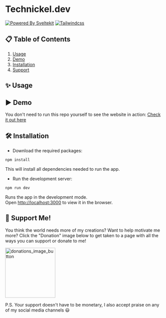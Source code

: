 # Technickel.dev
[![Powered By Sveltekit](https://img.shields.io/badge/powered%20by-svelte-FF3C02.svg?style=flat&logo=svelte)](https://kit.svelte.dev/)
[![Tailwindcss](https://img.shields.io/badge/Tailwindcss-CSS--Framework-%2338B2AC?logo=tailwindcss)](https://tailwindcss.com)

## 📋 Table of Contents
1. [Usage](#Usage)
2. [Demo](#Demo)
3. [Installation](#Installation)
4. [Support](#Support)

## ✨ Usage


## ▶️ Demo
You don't need to run this repo yourself to see the website in action: [Check it out here](https://technickel.dev/)
## 🛠️ Installation
- Download the required packages:
```
npm install
```
This will install all dependencies needed to run the app.


- Run the development server:
```
npm run dev
```
Runs the app in the development mode.\
Open [http://localhost:3000](http://localhost:3000) to view it in the browser.
## 🤑 Support Me!
You think the world needs more of my creations? Want to help motivate me more? Click the "Donation" image below to get taken to a page with all the ways you can support or donate to me!

[<img width="160" alt="donations_image_button" src="https://user-images.githubusercontent.com/22779812/196099319-422ee2a3-fc5c-4d94-9e21-ecf500232578.png">](https://technickel.dev/support)

P.S. Your support doesn't have to be monetary, I also accept praise on any of my social media channels 😃
